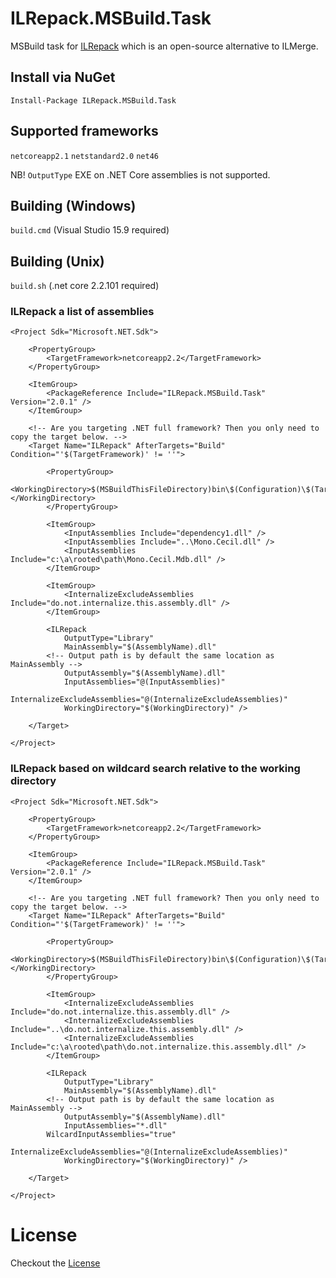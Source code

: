 ﻿ILRepack.MSBuild.Task
=====================

MSBuild task for [ILRepack](https://github.com/gluck/il-repack) which is an open-source alternative to ILMerge.

## Install via NuGet

`Install-Package ILRepack.MSBuild.Task`

## Supported frameworks

`netcoreapp2.1`
`netstandard2.0`
`net46`

NB! `OutputType` EXE on .NET Core assemblies is not supported.

## Building (Windows)

`build.cmd` (Visual Studio 15.9 required)

## Building (Unix)

`build.sh` (.net core 2.2.101 required)

### ILRepack a list of assemblies 

```
<Project Sdk="Microsoft.NET.Sdk">

    <PropertyGroup>
        <TargetFramework>netcoreapp2.2</TargetFramework>
    </PropertyGroup>

    <ItemGroup>
        <PackageReference Include="ILRepack.MSBuild.Task" Version="2.0.1" />
    </ItemGroup>

	<!-- Are you targeting .NET full framework? Then you only need to copy the target below. -->
	<Target Name="ILRepack" AfterTargets="Build" Condition="'$(TargetFramework)' != ''">

        <PropertyGroup>
            <WorkingDirectory>$(MSBuildThisFileDirectory)bin\$(Configuration)\$(TargetFramework)</WorkingDirectory>
        </PropertyGroup>

        <ItemGroup>
            <InputAssemblies Include="dependency1.dll" />
            <InputAssemblies Include="..\Mono.Cecil.dll" />
            <InputAssemblies Include="c:\a\rooted\path\Mono.Cecil.Mdb.dll" />
        </ItemGroup>

        <ItemGroup>
            <InternalizeExcludeAssemblies Include="do.not.internalize.this.assembly.dll" />
        </ItemGroup>

        <ILRepack 
            OutputType="Library" 
            MainAssembly="$(AssemblyName).dll" 
	    <!-- Output path is by default the same location as MainAssembly -->
            OutputAssembly="$(AssemblyName).dll" 
            InputAssemblies="@(InputAssemblies)" 
            InternalizeExcludeAssemblies="@(InternalizeExcludeAssemblies)" 
            WorkingDirectory="$(WorkingDirectory)" />

    </Target>

</Project>
```

### ILRepack based on wildcard search relative to the working directory

```
<Project Sdk="Microsoft.NET.Sdk">

    <PropertyGroup>
        <TargetFramework>netcoreapp2.2</TargetFramework>
    </PropertyGroup>

    <ItemGroup>
        <PackageReference Include="ILRepack.MSBuild.Task" Version="2.0.1" />
    </ItemGroup>

	<!-- Are you targeting .NET full framework? Then you only need to copy the target below. -->
	<Target Name="ILRepack" AfterTargets="Build" Condition="'$(TargetFramework)' != ''">

        <PropertyGroup>
            <WorkingDirectory>$(MSBuildThisFileDirectory)bin\$(Configuration)\$(TargetFramework)</WorkingDirectory>
        </PropertyGroup>

        <ItemGroup>
            <InternalizeExcludeAssemblies Include="do.not.internalize.this.assembly.dll" />
            <InternalizeExcludeAssemblies Include="..\do.not.internalize.this.assembly.dll" />
            <InternalizeExcludeAssemblies Include="c:\a\rooted\path\do.not.internalize.this.assembly.dll" />
        </ItemGroup>

        <ILRepack 
            OutputType="Library" 
            MainAssembly="$(AssemblyName).dll" 
	    <!-- Output path is by default the same location as MainAssembly -->
            OutputAssembly="$(AssemblyName).dll" 
            InputAssemblies="*.dll" 
	    WilcardInputAssemblies="true"
            InternalizeExcludeAssemblies="@(InternalizeExcludeAssemblies)" 
            WorkingDirectory="$(WorkingDirectory)" />

    </Target>

</Project>
```

License
=======
Checkout the [License](https://github.com/peters/ILRepack.MSBuild.Task/blob/master/LICENSE.md)
